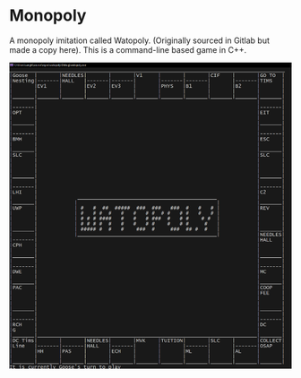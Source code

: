 # Monopoly
 A monopoly imitation called Watopoly. (Originally sourced in Gitlab but made a copy here).
This is a command-line based game in C++.

![Screenshot of gameplay](./screenshot.png?raw=true "Game visual")
